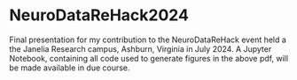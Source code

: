 # NeuroDataReHack2024

Final presentation for my contribution to the NeuroDataReHack event held a the Janelia Research campus, Ashburn, Virginia in July 2024. A Jupyter Notebook, containing all code used to generate figures in the above pdf, will be made available in due course. 
